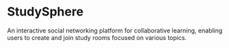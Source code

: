 # StudySphere
An interactive social networking platform for collaborative learning, enabling users to create and join study rooms focused on various topics.
